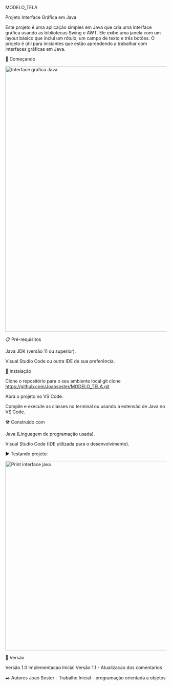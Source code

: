 MODELO_TELA

Projeto Interface Gráfica em Java

Este projeto é uma aplicação simples em Java que cria uma interface gráfica usando as bibliotecas Swing e AWT. Ele exibe uma janela com um layout básico que inclui um rótulo, um campo de texto e três botões. O projeto é útil para iniciantes que estão aprendendo a trabalhar com interfaces gráficas em Java.

🚀 Começando


<img width="829" alt="Interface grafica Java" src="https://github.com/user-attachments/assets/c9ccf573-a755-4e24-b89b-e1ab32f22953">





📋 Pré-requisitos

Java JDK (versão 11 ou superior).

Visual Studio Code ou outra IDE de sua preferência.


🔧 Instalação

Clone o repositório para o seu ambiente local git clone https://github.com/Joaososter/MODELO_TELA.git

Abra o projeto no VS Code.

Compile e execute as classes no terminal ou usando a extensão de Java no VS Code.


🛠️ Construído com

Java (Linguagem de programação usada).

Visual Studio Code (IDE utilizada para o desenvolvimento).


▶️ Testando projeto:

<img width="591" alt="Print interface java " src="https://github.com/user-attachments/assets/15a4a15e-24c8-4cd7-97fa-dd5e17ce10d3">



📌 Versão

Versão 1.0 Implementacao Inicial
Versão 1.1 - Atualizacao dos comentarios


✒️ Autores Joao Soster - Trabalho Inicial - programação orientada a objetos
